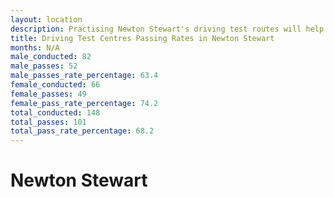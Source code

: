 ```yaml
---
layout: location
description: Practising Newton Stewart's driving test routes will help you become more confident in your gear-changing abilities.
title: Driving Test Centres Passing Rates in Newton Stewart
months: N/A
male_conducted: 82
male_passes: 52
male_passes_rate_percentage: 63.4
female_conducted: 66
female_passes: 49
female_pass_rate_percentage: 74.2
total_conducted: 148
total_passes: 101
total_pass_rate_percentage: 68.2
---
```


# Newton Stewart

